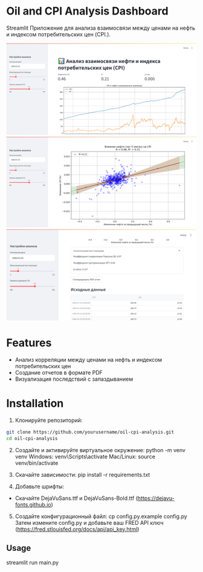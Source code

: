 # Oil and CPI Analysis Dashboard

Streamlit Приложение для анализа взаимосвязи между ценами на нефть и индексом потребительских цен (CPI.).

![App Screenshot](screenshots/1.png)
![App Screenshot](screenshots/2.png)
![App Screenshot](screenshots/3.png)

# Features
- Анализ корреляции между ценами на нефть и индексом потребительских цен
- Создание отчетов в формате PDF
- Визуализация последствий с запаздыванием

# Installation

1. Клонируйте репозиторий:
```bash
git clone https://github.com/yourusername/oil-cpi-analysis.git
cd oil-cpi-analysis
```

2. Создайте и активируйте виртуальное окружение:
python -m venv venv
Windows:
venv\Scripts\activate
Mac/Linux:
source venv/bin/activate

3. Скачайте зависимости:
pip install -r requirements.txt

4. Добавьте шрифты:
- Скачайте DejaVuSans.ttf и DejaVuSans-Bold.ttf (https://dejavu-fonts.github.io)

5. Создайте конфигурационный файл:
cp config.py.example config.py
Затем измените config.py и добавьте ваш FRED API ключ (https://fred.stlouisfed.org/docs/api/api_key.html)

## Usage
streamlit run main.py
